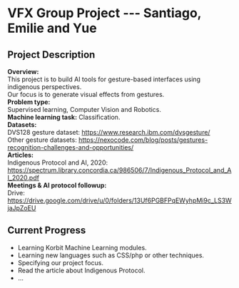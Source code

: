 # VFX Group Project --- Santiago, Emilie and Yue

## Project Description
**Overview:**\
This project is to build AI tools for gesture-based interfaces 
using indigenous perspectives.\
Our focus is to generate visual effects from gestures.\
**Problem type:**\
Supervised learning, Computer Vision and Robotics.\
**Machine learning task:** Classification.\
**Datasets:**\
 DVS128 gesture dataset: https://www.research.ibm.com/dvsgesture/ \
 Other gesture datasets: https://nexocode.com/blog/posts/gestures-recognition-challenges-and-opportunities/ \
**Articles:**\
 Indigenous Protocol and AI, 2020: https://spectrum.library.concordia.ca/986506/7/Indigenous_Protocol_and_AI_2020.pdf \
**Meetings & AI protocol followup:**\
Drive: https://drive.google.com/drive/u/0/folders/13Uf6PGBFPqEWyhpMi9c_LS3WjaJpZoEU

## Current Progress
- Learning Korbit Machine Learning modules.
- Learning new languages such as CSS/php or other techniques.
- Specifying our project focus.
- Read the article about Indigenous Protocol.
- ...
